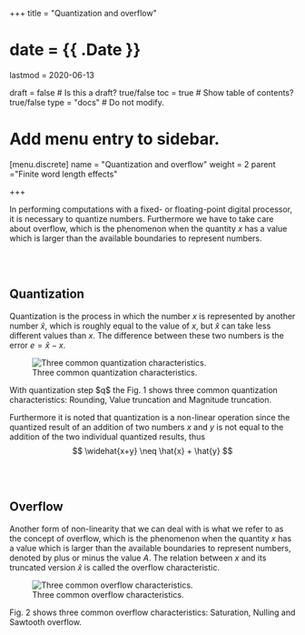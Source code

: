 +++
title = "Quantization and overflow"

# date = {{ .Date }}
lastmod = 2020-06-13

draft = false  # Is this a draft? true/false
toc = true  # Show table of contents? true/false
type = "docs"  # Do not modify.

# Add menu entry to sidebar.
[menu.discrete]
  name = "Quantization and overflow"
  weight = 2
  parent ="Finite word length effects"

+++


In performing computations with a fixed- or floating-point digital processor, it is necessary to quantize numbers. Furthermore we have to take care about overflow,  which is the phenomenon when the quantity $x$ has a value which is larger than the available boundaries to represent numbers.

<br></br>
## Quantization
Quantization is the process in which the number $x$ is represented by another number $\hat{x}$, which is roughly equal to the value of $x$, but $\hat{x}$ can take less different values than $x$. The difference between these two numbers is the error $e=\hat{x}-x$.
<div style="max-width: 800px; margin: auto">
  <figure>
    <img
      src="/../files/7.Images/discrete/finitewordlength/quantization.svg"
      alt="Three common quantization characteristics."
    />
    <figcaption class="numbered">
      Three common quantization characteristics.
    </figcaption>
  </figure>
</div>
With quantization step $q$ the Fig. 1 shows three common quantization characteristics: Rounding, Value truncation and  Magnitude truncation.

Furthermore it is noted that quantization is a non-linear operation since the quantized result of an addition of two numbers $x$ and $y$ is not equal to the addition of the two individual quantized results, thus
$$
\widehat{x+y} \neq \hat{x} + \hat{y}
$$

<br></br>
## Overflow
Another form of non-linearity that we can deal with is what we refer to as the concept of overflow,  which is the phenomenon when the quantity $x$ has a value which is larger than the available boundaries to represent numbers, denoted by plus or minus the value $A$. The relation between $x$ and its truncated version $\hat{x}$ is called the overflow characteristic.
<div style="max-width: 800px; margin: auto">
  <figure>
    <img
      src="/../files/7.Images/discrete/finitewordlength/overflow.svg"
      alt="Three common overflow characteristics."
    />
    <figcaption class="numbered">
      Three common overflow characteristics.
    </figcaption>
  </figure>
</div>
Fig. 2 shows three common overflow characteristics:
Saturation,  Nulling and  Sawtooth overflow.
